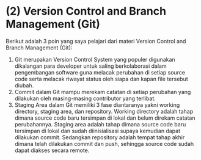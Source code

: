 # (2) Version Control and Branch Management (Git)

Berikut adalah 3 poin yang saya pelajari dari materi Version Control and Branch Management (Git):

1. Git merupakan Version Control System yang populer digunakan dikalangan para developer untuk saling berkolaborasi dalam pengembangan software guna melacak perubahan di setiap source code serta melacak riwayat status oleh siapa dan kapan file tersebut diubah.
2. Commit dalam Git mampu merekam catatan di setiap perubahan yang dilakukan oleh masing-masing contributor yang terlibat.
3. Staging Area dalam Git memiliki 3 fase diantaranya yakni working directory, staging area, dan repository. Working directory adalah tahap dimana source code baru tersimpan di lokal dan belum direkam catatan perubahannya. Staging area adalah tahap dimana source code baru tersimpan di lokal dan sudah diinisialisasi supaya kemudian dapat dilakukan commit. Sedangkan repository adalah tempat tahap akhir dimana telah dilakukan commit dan push, sehingga source code sudah dapat diakses secara remote.
